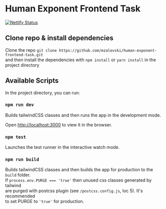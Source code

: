 # Human Exponent Frontend Task

[![Netlify Status](https://api.netlify.com/api/v1/badges/781d7296-e49c-44e3-bf21-74cc2dc33d6f/deploy-status)](https://app.netlify.com/sites/human-exponent/deploys)

## Clone repo & install dependencies

Clone the repo `git clone https://github.com/mzalevski/human-exponent-frontend-task.git`<br />
and then install the dependencies with `npm install` or `yarn install` in the project directory<br />

## Available Scripts

In the project directory, you can run:<br />

### `npm run dev`

Builds tailwindCSS classes and then runs the app in the development mode.<br />

Open [http://localhost:3000](http://localhost:3000) to view it in the browser.<br />

### `npm test`

Launches the test runner in the interactive watch mode.<br />

### `npm run build`

Builds tailwindCSS classes and then builds the app for production to the `build` folder.<br />
If `process.env.PURGE === 'true'` then unused css classes generated by tailwind<br />
are purged with postcss plugin (see `/postcss.config.js`, loc 5). It's recommended<br />
to set PURGE to `'true'` for production.<br />
